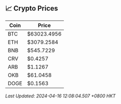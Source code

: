 ## 📈 Crypto Prices

| Coin | Price |
| ---- | ----- |
| BTC | $63023.4956 |
| ETH | $3079.2584 |
| BNB | $545.7229 |
| CRV | $0.4257 |
| ARB | $1.1267 |
| OKB | $61.0458 |
| DOGE | $0.1563 |

_Last Updated: 2024-04-16 12:08:04.507 +0800 HKT_